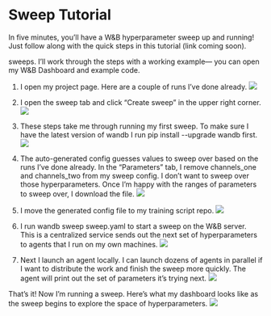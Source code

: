 # Sweep Tutorial

In five minutes, you’ll have a W&B hyperparameter sweep up and running! Just follow along with the quick steps in this tutorial (link coming soon).

sweeps. I’ll work through the steps with a working example— you can open my W&B Dashboard and example code.


1. I open my project page. Here are a couple of runs I’ve done already.
![](https://i.imgur.com/aS019gx.png)

2. I open the sweep tab and click “Create sweep” in the upper right corner.
![](https://i.imgur.com/q3o0EGT.png)

3. These steps take me through running my first sweep. To make sure I have the latest version of wandb I run pip install --upgrade wandb first.
![](https://i.imgur.com/CWTNBiV.png)

4. The auto-generated config guesses values to sweep over based on the runs I’ve done already. In the “Parameters” tab, I remove channels_one and channels_two from my sweep config. I don’t want to sweep over those hyperparameters. Once I’m happy with the ranges of parameters to sweep over, I download the file.
![](https://i.imgur.com/gqcTBct.png)

5. I move the generated config file to my training script repo.
![](https://i.imgur.com/2F8ADud.png)

6. I run wandb sweep sweep.yaml to start a sweep on the W&B server. This is a centralized service sends out the next set of hyperparameters to agents that I run on my own machines.
![](https://i.imgur.com/t4nJ6yO.png)

7. Next I launch an agent locally. I can launch dozens of agents in parallel if I want to distribute the work and finish the sweep more quickly. The agent will print out the set of parameters it’s trying next.
![](https://i.imgur.com/GUGn4Oo.png)


That’s it! Now I’m running a sweep. Here’s what my dashboard looks like as the sweep begins to explore the space of hyperparameters.
![](https://i.imgur.com/gK42OOB.png)

